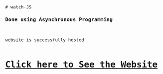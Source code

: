 <pre>
# watch-JS
<h3>Done using Asynchronous Programming</h3>

website is successfully hosted 

<h1><a href="https://krie1309.github.io/Innovative_Watch/" target="_blank">Click here to See the Website</a></h1>
</pre>

